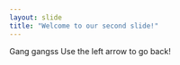 ```yaml
---
layout: slide
title: "Welcome to our second slide!"
---
```

Gang gangss
Use the left arrow to go back!
